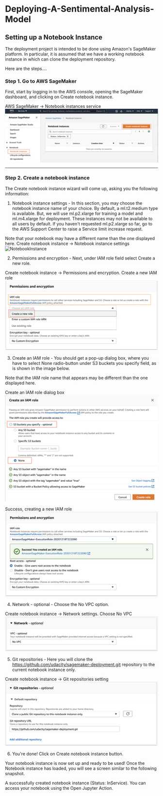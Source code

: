 # Deploying-A-Sentimental-Analysis-Model

## Setting up a Notebook Instance

The deployment project is intended to be done using Amazon's SageMaker platform. In particular, it is assumed that we have a working notebook instance in which can clone the deployment repository.

Here are the steps....

### Step 1. Go to AWS SageMaker

First, start by logging in to the AWS console, opening the SageMaker dashboard, and clicking on Create notebook instance.

AWS SageMaker → Notebook instances service
![AmazonSage](https://github.com/ucdcsl55/Deploying-A-Sentimental-Analysis-Model/blob/main/images/AmazonSageMaker.png?raw=true)

************************************************************************************

### Step 2. Create a notebook instance

The Create notebook instance wizard will come up, asking you the following information:


1. Notebook instance settings - In this section, you may choose the notebook instance name of your choice. By default, a ml.t2.medium type is available. But, we will use ml.p2.xlarge for training a model and ml.m4.xlarge for deployment. These instances may not be available to all users by default. If you haven't requested ml.p2.xlarge so far, go to the AWS Support Center to raise a Service limit increase request.

Note that your notebook may have a different name than the one displayed here.
Create notebook instance → Notebook instance settings
![NotebookInstance](https://github.com/ucdcsl55/Deploying-A-Sentimental-Analysis-Model/blob/main/images/NotebookInstance.png?raw=true)



2. Permissions and encryption - Next, under IAM role field select Create a new role.

Create notebook instance → Permissions and encryption. Create a new IAM role
![Permission](https://github.com/ucdcsl55/Deploying-A-Sentimental-Analysis-Model/blob/main/images/Permissions.png?raw=true)



3. Create an IAM role - You should get a pop-up dialog box, where you have to select None radio-button under S3 buckets you specify field, as is shown in the image below.

Note that the IAM role name that appears may be different than the one displayed here.

Create an IAM role dialog box
![IAMRole](https://github.com/ucdcsl55/Deploying-A-Sentimental-Analysis-Model/blob/main/images/IAMRole.png?raw=true)

Success, creating a new IAM role
![Encryption](https://github.com/ucdcsl55/Deploying-A-Sentimental-Analysis-Model/blob/main/images/Encryption.png?raw=true)



4. Network - optional - Choose the No VPC option.

Create notebook instance → Network settings. Choose No VPC
![NetworkOptional](https://github.com/ucdcsl55/Deploying-A-Sentimental-Analysis-Model/blob/main/images/NetworkOptional.png?raw=true)


5. Git repositories - Here you will clone the https://github.com/udacity/sagemaker-deployment.git repository to the current notebook instance only.

Create notebook instance → Git repositories setting
![Github](https://github.com/ucdcsl55/Deploying-A-Sentimental-Analysis-Model/blob/main/images/Github.png?raw=true)


6. You're done! Click on Create notebook instance button.

Your notebook instance is now set up and ready to be used! Once the Notebook instance has loaded, you will see a screen similar to the following snapshot.

A successfully created notebook instance (Status: InService). You can access your notebook using the Open Jupyter Action.
